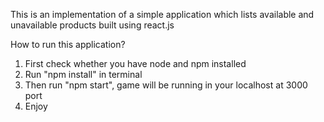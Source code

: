 This is an implementation of a simple application which lists available and unavailable products built using react.js

How to run this application?

1) First check whether you have node and npm installed
2) Run "npm install" in terminal
3) Then run "npm start", game will be running in your localhost at 3000 port
4) Enjoy